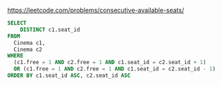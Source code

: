 https://leetcode.com/problems/consecutive-available-seats/

```sql
SELECT 
    DISTINCT c1.seat_id
FROM
  Cinema c1,
  Cinema c2
WHERE
  (c1.free = 1 AND c2.free = 1 AND c1.seat_id = c2.seat_id + 1)
  OR (c1.free = 1 AND c2.free = 1 AND c1.seat_id = c2.seat_id - 1)
ORDER BY c1.seat_id ASC, c2.seat_id ASC
```

